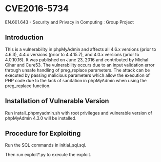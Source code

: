 # CVE2016-5734

EN.601.643 - Security and Privacy in Computing : Group Project

## Introduction

This is a vulnerability in phpMyAdmin and affects all 4.6.x versions (prior to 4.6.3), 4.4.x versions (prior to 4.4.15.7), and 4.0.x versions (prior to 4.0.10.16). It was published on June 23, 2016 and contributed by Michal Cihar and Cure53. The vulnerability occurs due to an input validation error through unsafe handling of preg_replace parameters. The attack can be executed by passing malicious parameters which allow the execution of PHP code due to the lack of sanitation in phpMyAdmin when using the preg_replace function.

## Installation of Vulnerable Version

Run install_phpmyadmin.sh with root privileges and vulnerable version of phpMyAdmin 4.3.0 will be installed.

## Procedure for Exploiting

Run the SQL commands in initial_sql.sql.

Then run exploit*.py to execute the exploit.



